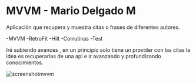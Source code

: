 # MVVM - Mario Delgado M
Aplicación que recupera y muestra citas o frases de diferentes autores.

-MVVM
-RetroFit
-Hilt
-Corrutinas
-Test

Iré subiendo avances , en un principio solo tiene un provider con las citas la idea es recuperarlas de una api e ir avanzando y profundizando conocimientos.

![screenshotmvvm](https://user-images.githubusercontent.com/11984511/188219870-b7bc8660-92e8-4da3-8054-6c791bdfcd4d.png)
